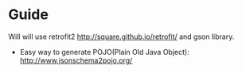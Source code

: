 # Guide

Will will use retrofit2 http://square.github.io/retrofit/ and gson library.

* Easy way to generate POJO(Plain Old Java Object): http://www.jsonschema2pojo.org/